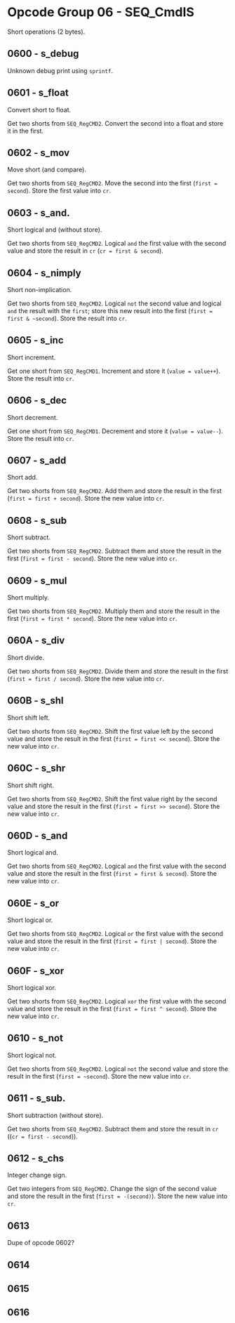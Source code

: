 # Opcode Group 06 - SEQ_CmdIS

Short operations (2 bytes).

## 0600 - s_debug

Unknown debug print using `sprintf`.

## 0601 - s_float

Convert short to float.

Get two shorts from `SEQ_RegCMD2`. Convert the second into a float and store it in the first.

## 0602 - s_mov

Move short (and compare).

Get two shorts from `SEQ_RegCMD2`. Move the second into the first (`first = second`). Store the first value into `cr`.

## 0603 - s_and.

Short logical and (without store).

Get two shorts from `SEQ_RegCMD2`. Logical `and` the first value with the second value and store the result in `cr` (`cr = first & second`).

## 0604 - s_nimply

Short non-implication.

Get two shorts from `SEQ_RegCMD2`. Logical `not` the second value and logical `and` the result with the `first`; store this new result into the first (`first = first & ~second`). Store the result into `cr`.

## 0605 - s_inc

Short increment.

Get one short from `SEQ_RegCMD1`. Increment and store it (`value = value++`). Store the result into `cr`.

## 0606 - s_dec

Short decrement.

Get one short from `SEQ_RegCMD1`. Decrement and store it (`value = value--`). Store the result into `cr`.

## 0607 - s_add

Short add.

Get two shorts from `SEQ_RegCMD2`. Add them and store the result in the first (`first = first + second`). Store the new value into `cr`.

## 0608 - s_sub

Short subtract.

Get two shorts from `SEQ_RegCMD2`. Subtract them and store the result in the first (`first = first - second`). Store the new value into `cr`.

## 0609 - s_mul

Short multiply.

Get two shorts from `SEQ_RegCMD2`. Multiply them and store the result in the first (`first = first * second`). Store the new value into `cr`.

## 060A - s_div

Short divide.

Get two shorts from `SEQ_RegCMD2`. Divide them and store the result in the first (`first = first / second`). Store the new value into `cr`.

## 060B - s_shl

Short shift left.

Get two shorts from `SEQ_RegCMD2`. Shift the first value left by the second value and store the result in the first (`first = first << second`). Store the new value into `cr`.

## 060C - s_shr

Short shift right.

Get two shorts from `SEQ_RegCMD2`. Shift the first value right by the second value and store the result in the first (`first = first >> second`). Store the new value into `cr`.

## 060D - s_and

Short logical and.

Get two shorts from `SEQ_RegCMD2`. Logical `and` the first value with the second value and store the result in the first (`first = first & second`). Store the new value into `cr`.

## 060E - s_or

Short logical or.

Get two shorts from `SEQ_RegCMD2`. Logical `or` the first value with the second value and store the result in the first (`first = first | second`). Store the new value into `cr`.

## 060F - s_xor

Short logical xor.

Get two shorts from `SEQ_RegCMD2`. Logical `xor` the first value with the second value and store the result in the first (`first = first ^ second`). Store the new value into `cr`.

## 0610 - s_not

Short logical not.

Get two shorts from `SEQ_RegCMD2`. Logical `not` the second value and store the result in the first (`first = ~second`). Store the new value into `cr`.

## 0611 - s_sub.

Short subtraction (without store).

Get two shorts from `SEQ_RegCMD2`. Subtract them and store the result in `cr` ((`cr = first - second`)).

## 0612 - s_chs

Integer change sign.

Get two integers from `SEQ_RegCMD2`. Change the sign of the second value and store the result in the first (`first = -(second)`). Store the new value into `cr`.

## 0613

Dupe of opcode 0602?

## 0614

## 0615

## 0616
